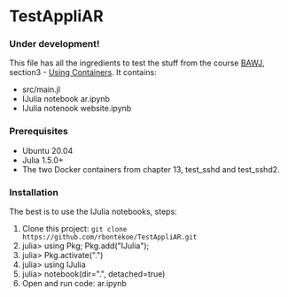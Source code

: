 # TestAppliAR

### Under development!

This file has all the ingredients to test the stuff from the course [BAWJ](https://www.appligate.nl/BAWJ/stable/), section3 - [Using Containers](https://www.appligate.nl/BAWJ/stable/chapter13/). It contains:
- src/main.jl
- IJulia notebook ar.ipynb
- IJulia notenook website.ipynb

### Prerequisites
- Ubuntu 20.04
- Julia 1.5.0+
- The two Docker containers from chapter 13, test_sshd and test_sshd2.

### Installation
The best is to use the IJulia notebooks, steps:
1. Clone this project: `git clone https://github.com/rbontekoe/TestAppliAR.git`
2. julia> using Pkg; Pkg.add("IJulia");
3. julia> Pkg.activate(".")
4. julia> using IJulia
5. julia> notebook(dir=".", detached=true)
6. Open and run code: ar.ipynb

